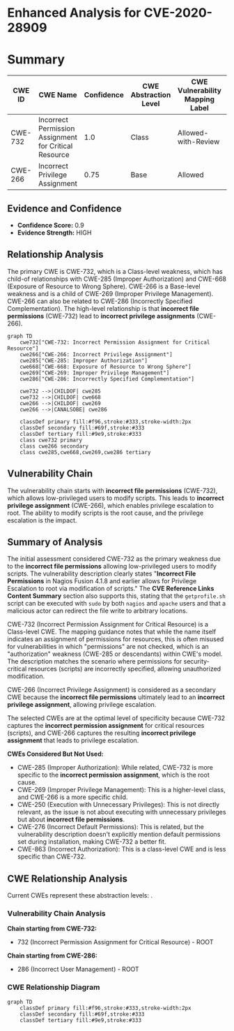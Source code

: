 # Enhanced Analysis for CVE-2020-28909

# Summary
| CWE ID | CWE Name | Confidence | CWE Abstraction Level | CWE Vulnerability Mapping Label | CWE-Vulnerability Mapping Notes |
|---|---|---|---|---|---|
| CWE-732 | Incorrect Permission Assignment for Critical Resource | 1.0 | Class | Allowed-with-Review | Primary CWE |
| CWE-266 | Incorrect Privilege Assignment | 0.75 | Base | Allowed | Secondary Candidate |

## Evidence and Confidence

*   **Confidence Score:** 0.9
*   **Evidence Strength:** HIGH

## Relationship Analysis
The primary CWE is CWE-732, which is a Class-level weakness, which has child-of relationships with CWE-285 (Improper Authorization) and CWE-668 (Exposure of Resource to Wrong Sphere). CWE-266 is a Base-level weakness and is a child of CWE-269 (Improper Privilege Management). CWE-266 can also be related to CWE-286 (Incorrectly Specified Complementation). The high-level relationship is that **incorrect file permissions** (CWE-732) lead to **incorrect privilege assignments** (CWE-266).

```mermaid
graph TD
    cwe732["CWE-732: Incorrect Permission Assignment for Critical Resource"]
    cwe266["CWE-266: Incorrect Privilege Assignment"]
    cwe285["CWE-285: Improper Authorization"]
    cwe668["CWE-668: Exposure of Resource to Wrong Sphere"]
    cwe269["CWE-269: Improper Privilege Management"]
    cwe286["CWE-286: Incorrectly Specified Complementation"]

    cwe732 -->|CHILDOF| cwe285
    cwe732 -->|CHILDOF| cwe668
    cwe266 -->|CHILDOF| cwe269
    cwe266 -->|CANALSOBE| cwe286

    classDef primary fill:#f96,stroke:#333,stroke-width:2px
    classDef secondary fill:#69f,stroke:#333
    classDef tertiary fill:#9e9,stroke:#333
    class cwe732 primary
    class cwe266 secondary
    class cwe285,cwe668,cwe269,cwe286 tertiary
```

## Vulnerability Chain
The vulnerability chain starts with **incorrect file permissions** (CWE-732), which allows low-privileged users to modify scripts. This leads to **incorrect privilege assignment** (CWE-266), which enables privilege escalation to root. The ability to modify scripts is the root cause, and the privilege escalation is the impact.

## Summary of Analysis
The initial assessment considered CWE-732 as the primary weakness due to the **incorrect file permissions** allowing low-privileged users to modify scripts. The vulnerability description clearly states "**Incorrect File Permissions** in Nagios Fusion 4.1.8 and earlier allows for Privilege Escalation to root via modification of scripts." The **CVE Reference Links Content Summary** section also supports this, stating that the `getprofile.sh` script can be executed with `sudo` by both `nagios` and `apache` users and that a malicious actor can redirect the file write to arbitrary locations.

CWE-732 (Incorrect Permission Assignment for Critical Resource) is a Class-level CWE. The mapping guidance notes that while the name itself indicates an assignment of permissions for resources, this is often misused for vulnerabilities in which "permissions" are not checked, which is an "authorization" weakness (CWE-285 or descendants) within CWE's model. The description matches the scenario where permissions for security-critical resources (scripts) are incorrectly specified, allowing unauthorized modification.

CWE-266 (Incorrect Privilege Assignment) is considered as a secondary CWE because the **incorrect file permissions** ultimately lead to an **incorrect privilege assignment**, allowing privilege escalation.

The selected CWEs are at the optimal level of specificity because CWE-732 captures the **incorrect permission assignment** for critical resources (scripts), and CWE-266 captures the resulting **incorrect privilege assignment** that leads to privilege escalation.

**CWEs Considered But Not Used:**

*   CWE-285 (Improper Authorization): While related, CWE-732 is more specific to the **incorrect permission assignment**, which is the root cause.
*   CWE-269 (Improper Privilege Management): This is a higher-level class, and CWE-266 is a more specific child.
*   CWE-250 (Execution with Unnecessary Privileges): This is not directly relevant, as the issue is not about executing with unnecessary privileges but about **incorrect file permissions**.
*   CWE-276 (Incorrect Default Permissions): This is related, but the vulnerability description doesn't explicitly mention default permissions set during installation, making CWE-732 a better fit.
*   CWE-863 (Incorrect Authorization): This is a class-level CWE and is less specific than CWE-732.


## CWE Relationship Analysis

Current CWEs represent these abstraction levels: .


### Vulnerability Chain Analysis

**Chain starting from CWE-732:**
- 732 (Incorrect Permission Assignment for Critical Resource) - ROOT


**Chain starting from CWE-286:**
- 286 (Incorrect User Management) - ROOT



### CWE Relationship Diagram

```mermaid
graph TD
    classDef primary fill:#f96,stroke:#333,stroke-width:2px
    classDef secondary fill:#69f,stroke:#333
    classDef tertiary fill:#9e9,stroke:#333
```